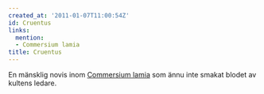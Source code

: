 ```yaml
---
created_at: '2011-01-07T11:00:54Z'
id: Cruentus
links:
  mention:
  - Commersium lamia
title: Cruentus
---
```


En mänsklig novis inom [Commersium lamia] som ännu inte smakat blodet av kultens ledare.

  [Commersium lamia]: Commersium_lamia
